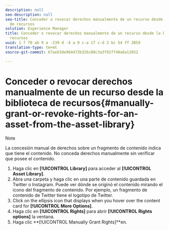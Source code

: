 ```yaml
---
description: null
seo-description: null
seo-title: Conceder o revocar derechos manualmente de un recurso desde la biblioteca
  de recursos
solution: Experience Manager
title: Conceder o revocar derechos manualmente de un recurso desde la biblioteca de
  recursos
uuid: 1 f 70 ab 9 a -239 d -4 a 9 c-a 17 c-d 2 bc 54 ff 3859
translation-type: tm+mt
source-git-commit: 67aeb3de964473b326c88c3a3f81ff48a6a12652

---
```



# Conceder o revocar derechos manualmente de un recurso desde la biblioteca de recursos{#manually-grant-or-revoke-rights-for-an-asset-from-the-asset-library}

>[!NOTE]
>
>La concesión manual de derechos sobre un fragmento de contenido indica que tiene el contenido. No conceda derechos manualmente sin verificar que posee el contenido.

1. Haga clic en **[!UICONTROL Library]** para acceder al **[!UICONTROL Asset Library]**.
1. Abra una carpeta y haga clic en una parte de contenido guardada en Twitter o Instagram. Puede ver dónde se originó el contenido mirando el icono del fragmento de contenido. Por ejemplo, un fragmento de contenido de Twitter tiene el logotipo de Twitter.
1. Click on the ellipsis icon that displays when you hover over the content card for **[!UICONTROL More Options]**.
1. Haga clic en **[!UICONTROL Rights]** para abrir **[!UICONTROL Rights options]** la ventana.
1. Haga clic **[!UICONTROL Manually Grant Rights]**en.
